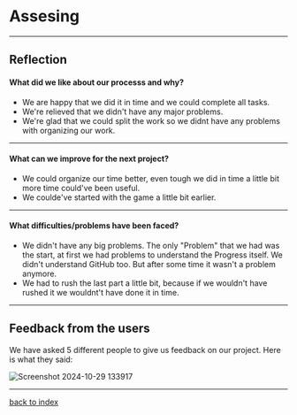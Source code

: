 # Assesing 
<hr>

## Reflection

#### What did we like about our processs and why? 

<ul> 
<li> We are happy that we did it in time and we could complete all tasks.</li>
<li> We're relieved that we didn't have any major problems. </li>
<li> We're glad that we could split the work so we didnt have any problems with organizing our work.</li>
</ul>

<hr> 

#### What can we improve for the next project? 
<ul>
<li> We could organize our time better, even tough we did in time a little bit more time could've been useful.</li>
<li> We coulde've started with the game a little bit earlier.</li>
</ul>

<hr> 

#### What difficulties/problems have been faced? 
<ul>
<li>We didn't have any big problems. The only "Problem" that we had was the start, at first we had problems to understand the Progress itself. We didn't understand GitHub too. But after some time it wasn't a problem anymore.</li>

<li>We had to rush the last part a little bit, because if we wouldn't have rushed it we wouldnt't have done it in time.</li>
</ul>

<hr>

## Feedback from the users 
<p> We have asked 5 different people to give us feedback on our project. 
Here is what they said: 

![Screenshot 2024-10-29 133917](https://github.com/user-attachments/assets/e9d8419c-3a7a-4137-9b3f-f8baa5180eb7)


</p>



<hr>

[back to index](README.md)

